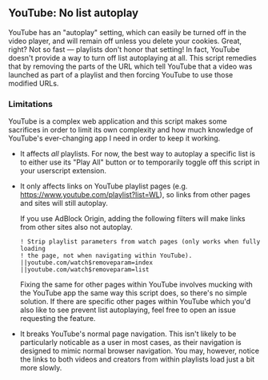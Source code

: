 ## YouTube: No list autoplay

YouTube has an "autoplay" setting, which can easily be turned off in the video
player, and will remain off unless you delete your cookies. Great, right? Not so
fast — playlists don't honor that setting! In fact, YouTube doesn't provide a
way to turn off list autoplaying at all. This script remedies that by removing
the parts of the URL which tell YouTube that a video was launched as part of a
playlist and then forcing YouTube to use those modified URLs.

### Limitations

YouTube is a complex web application and this script makes some sacrifices in
order to limit its own complexity and how much knowledge of YouTube's
ever-changing app I need in order to keep it working.

* It affects *all* playlists. For now, the best way to autoplay a specific list
  is to either use its "Play All" button or to temporarily toggle off this
  script in your userscript extension.

* It only affects links on YouTube playlist pages (e.g.
  <https://www.youtube.com/playlist?list=WL>), so links from other pages and
  sites will still autoplay.

  If you use AdBlock Origin, adding the following filters will make links from
  other sites also not autoplay.

  ``` adblock
  ! Strip playlist parameters from watch pages (only works when fully loading
  ! the page, not when navigating within YouTube).
  ||youtube.com/watch$removeparam=index
  ||youtube.com/watch$removeparam=list

  ```

  Fixing the same for other pages within YouTube involves mucking with the
  YouTube app the same way this script does, so there's no simple solution. If
  there are specific other pages within YouTube which you'd also like to see
  prevent list autoplaying, feel free to open an issue requesting the feature.

* It breaks YouTube's normal page navigation. This isn't likely to be
  particularly noticable as a user in most cases, as their navigation is
  designed to mimic normal browser navigation. You may, however, notice the
  links to both videos and creators from within playlists load just a bit more
  slowly.
